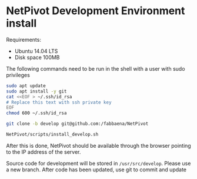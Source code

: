 # NetPivot Development Environment install

Requirements:
- Ubuntu 14.04 LTS
- Disk space 100MB

The following commands need to be run in the shell with a user with sudo privileges
```bash
sudo apt update
sudo apt install -y git
cat <<EOF > ~/.ssh/id_rsa
# Replace this text with ssh private key
EOF
chmod 600 ~/.ssh/id_rsa

git clone -b develop git@github.com:/fabbaena/NetPivot

NetPivot/scripts/install_develop.sh
```

After this is done, NetPivot should be available through the browser pointing to the IP address of the server.

Source code for development will be stored in `/usr/src/develop`.
Please use a new branch.
After code has been updated, use git to commit and update